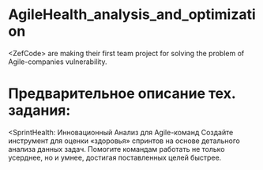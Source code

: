 # AgileHealth_analysis_and_optimization
&lt;ZefCode> are making their first team project for solving the problem of Agile-companies vulnerability.
# Предварительное описание тех. задания:
&lt;SprintHealth: Инновационный Анализ для Agile-команд
Создайте инструмент для оценки «здоровья» спринтов на основе детального анализа данных задач. Помогите командам работать не только усерднее, но и умнее, достигая поставленных целей быстрее.
